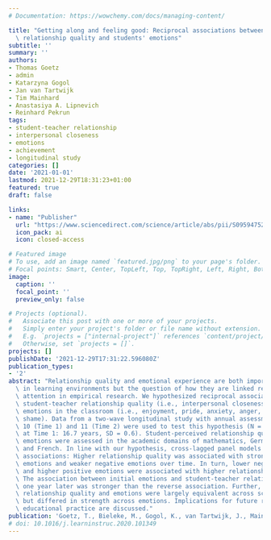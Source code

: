 ```yaml
---
# Documentation: https://wowchemy.com/docs/managing-content/

title: "Getting along and feeling good: Reciprocal associations between student-teacher\
  \ relationship quality and students' emotions"
subtitle: ''
summary: ''
authors:
- Thomas Goetz
- admin
- Katarzyna Gogol
- Jan van Tartwijk
- Tim Mainhard
- Anastasiya A. Lipnevich
- Reinhard Pekrun
tags:
- student-teacher relationship
- interpersonal closeness
- emotions
- achievement
- longitudinal study
categories: []
date: '2021-01-01'
lastmod: 2021-12-29T18:31:23+01:00
featured: true
draft: false

links:
- name: "Publisher"
  url: "https://www.sciencedirect.com/science/article/abs/pii/S0959475219303226"
  icon_pack: ai
  icon: closed-access

# Featured image
# To use, add an image named `featured.jpg/png` to your page's folder.
# Focal points: Smart, Center, TopLeft, Top, TopRight, Left, Right, BottomLeft, Bottom, BottomRight.
image:
  caption: ''
  focal_point: ''
  preview_only: false

# Projects (optional).
#   Associate this post with one or more of your projects.
#   Simply enter your project's folder or file name without extension.
#   E.g. `projects = ["internal-project"]` references `content/project/deep-learning/index.md`.
#   Otherwise, set `projects = []`.
projects: []
publishDate: '2021-12-29T17:31:22.596080Z'
publication_types:
- '2'
abstract: "Relationship quality and emotional experience are both important constructs\
  \ in learning environments but the question of how they are linked requires more\
  \ attention in empirical research. We hypothesized reciprocal associations between\
  \ student-teacher relationship quality (i.e., interpersonal closeness) and students'\
  \ emotions in the classroom (i.e., enjoyment, pride, anxiety, anger, boredom, and\
  \ shame). Data from a two-wave longitudinal study with annual assessments in grade\
  \ 10 (Time 1) and 11 (Time 2) were used to test this hypothesis (N = 535; mean age\
  \ at Time 1: 16.7 years, SD = 0.6). Student-perceived relationship quality and students'\
  \ emotions were assessed in the academic domains of mathematics, German, English,\
  \ and French. In line with our hypothesis, cross-lagged panel models showed reciprocal\
  \ associations: Higher relationship quality was associated with stronger positive\
  \ emotions and weaker negative emotions over time. In turn, lower negative emotions\
  \ and higher positive emotions were associated with higher relationship quality.\
  \ The association between initial emotions and student-teacher relationship quality\
  \ one year later was stronger than the reverse association. Further, the links between\
  \ relationship quality and emotions were largely equivalent across school domains\
  \ but differed in strength across emotions. Implications for future research and\
  \ educational practice are discussed."
publication: 'Goetz, T., Bieleke, M., Gogol, K., van Tartwijk, J., Mainhard, T., Lipnevich, A. A., & Pekrun, R. (2021). Getting along and feeling good: Reciprocal associations between student-teacher relationship quality and students’ emotions. *Learning and Instruction*, *71*, 101349. https://doi.org/10.1016/j.learninstruc.2020.101349'
# doi: 10.1016/j.learninstruc.2020.101349
---
```

